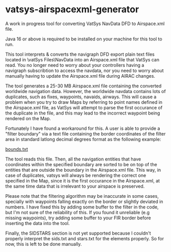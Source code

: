 # vatsys-airspacexml-generator
A work in progress tool for converting VatSys NavData DFD to Airspace.xml file.

Java 16 or above is required to be installed on your machine for this tool to run.

This tool interprets & converts the navigraph DFD export plain text files located in \vatSys Files\NavData into an Airspace.xml file that VatSys can read.
You no longer need to worry about your controllers having a navigraph subscribtion to access the navdata, nor you need to worry about manually having to update 
the Airspace.xml file during AIRAC changes.

The tool generates a 25-30 MB Airspace.xml file containing the converted worldwide navigation data. However, the worldwide navdata contains lots of duplicates, such as
fixes, waypoints, navaids, airways.
This will cause a problem when you try to draw Maps by referring to point names defined in the Airspace.xml file, as VatSys will attempt to parse the first occurance of
the duplicate in the file, and this may lead to the incorrect waypoint being rendered on the Map.

Fortunately I have found a workaround for this.
A user is able to provide a "filter boundary" via a text file containing the border coordinates of the filter area in standard latlong decimal degrees format 
as the following example:

[bounds.txt](https://github.com/Nestirium/vatsys-airspacexml-generator/files/10983140/bounds.txt)

The tool reads this file. Then, all the navigation entities that have coordinates within the specified boundary are sorted to be on top of the entities that are outside
the boundary in the Airspace.xml file. 
This way, in case of duplicates, vatsys will always be rendering the correct one specified in the Map, since it is the first occurance in the Airspace.xml, at the same time
data that is irrelevant to your airspace is preserved. 

Please note that the filtering algorithm may be inaccurate in some cases, specially with waypoints falling exactly on the border or slightly deviated in numbers. 
I have fixed this by adding some buffer to the filter in the code, but I'm not sure of the reliability of this.
If you found it unreliable (e.g missing waypoints), try adding some buffer to your FIR border before inserting the data into the tool.

Finally, the SIDSTARS section is not yet supported because I couldn't properly interpret the sids.txt and stars.txt for the <Route> elements properly.
So for now, this is left to be done manually.
